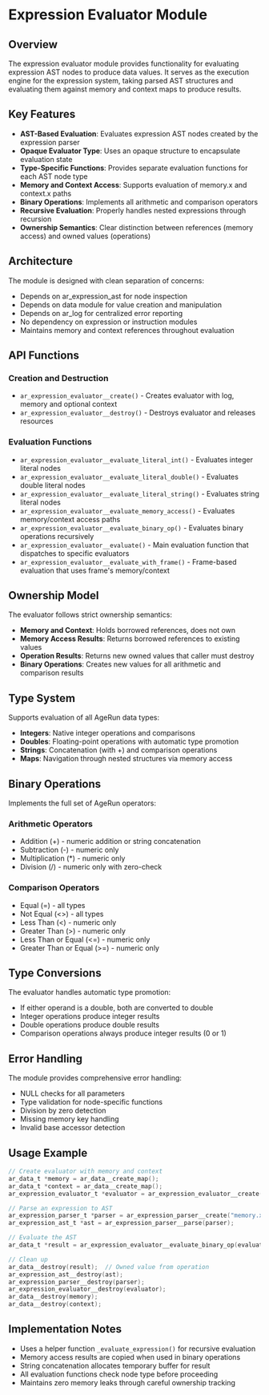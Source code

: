 # Expression Evaluator Module

## Overview

The expression evaluator module provides functionality for evaluating expression AST nodes to produce data values. It serves as the execution engine for the expression system, taking parsed AST structures and evaluating them against memory and context maps to produce results.

## Key Features

- **AST-Based Evaluation**: Evaluates expression AST nodes created by the expression parser
- **Opaque Evaluator Type**: Uses an opaque structure to encapsulate evaluation state
- **Type-Specific Functions**: Provides separate evaluation functions for each AST node type
- **Memory and Context Access**: Supports evaluation of memory.x and context.x paths
- **Binary Operations**: Implements all arithmetic and comparison operators
- **Recursive Evaluation**: Properly handles nested expressions through recursion
- **Ownership Semantics**: Clear distinction between references (memory access) and owned values (operations)

## Architecture

The module is designed with clean separation of concerns:
- Depends on ar_expression_ast for node inspection
- Depends on data module for value creation and manipulation  
- Depends on ar_log for centralized error reporting
- No dependency on expression or instruction modules
- Maintains memory and context references throughout evaluation

## API Functions

### Creation and Destruction

- `ar_expression_evaluator__create()` - Creates evaluator with log, memory and optional context
- `ar_expression_evaluator__destroy()` - Destroys evaluator and releases resources

### Evaluation Functions

- `ar_expression_evaluator__evaluate_literal_int()` - Evaluates integer literal nodes
- `ar_expression_evaluator__evaluate_literal_double()` - Evaluates double literal nodes
- `ar_expression_evaluator__evaluate_literal_string()` - Evaluates string literal nodes
- `ar_expression_evaluator__evaluate_memory_access()` - Evaluates memory/context access paths
- `ar_expression_evaluator__evaluate_binary_op()` - Evaluates binary operations recursively
- `ar_expression_evaluator__evaluate()` - Main evaluation function that dispatches to specific evaluators
- `ar_expression_evaluator__evaluate_with_frame()` - Frame-based evaluation that uses frame's memory/context

## Ownership Model

The evaluator follows strict ownership semantics:
- **Memory and Context**: Holds borrowed references, does not own
- **Memory Access Results**: Returns borrowed references to existing values
- **Operation Results**: Returns new owned values that caller must destroy
- **Binary Operations**: Creates new values for all arithmetic and comparison results

## Type System

Supports evaluation of all AgeRun data types:
- **Integers**: Native integer operations and comparisons
- **Doubles**: Floating-point operations with automatic type promotion
- **Strings**: Concatenation (with +) and comparison operations
- **Maps**: Navigation through nested structures via memory access

## Binary Operations

Implements the full set of AgeRun operators:

### Arithmetic Operators
- Addition (+) - numeric addition or string concatenation
- Subtraction (-) - numeric only
- Multiplication (*) - numeric only  
- Division (/) - numeric only with zero-check

### Comparison Operators
- Equal (=) - all types
- Not Equal (<>) - all types
- Less Than (<) - numeric only
- Greater Than (>) - numeric only
- Less Than or Equal (<=) - numeric only
- Greater Than or Equal (>=) - numeric only

## Type Conversions

The evaluator handles automatic type promotion:
- If either operand is a double, both are converted to double
- Integer operations produce integer results
- Double operations produce double results
- Comparison operations always produce integer results (0 or 1)

## Error Handling

The module provides comprehensive error handling:
- NULL checks for all parameters
- Type validation for node-specific functions
- Division by zero detection
- Missing memory key handling
- Invalid base accessor detection

## Usage Example

```c
// Create evaluator with memory and context
ar_data_t *memory = ar_data__create_map();
ar_data_t *context = ar_data__create_map();
ar_expression_evaluator_t *evaluator = ar_expression_evaluator__create(memory, context);

// Parse an expression to AST
ar_expression_parser_t *parser = ar_expression_parser__create("memory.x + 5");
ar_expression_ast_t *ast = ar_expression_parser__parse(parser);

// Evaluate the AST
ar_data_t *result = ar_expression_evaluator__evaluate_binary_op(evaluator, ast);

// Clean up
ar_data__destroy(result);  // Owned value from operation
ar_expression_ast__destroy(ast);
ar_expression_parser__destroy(parser);
ar_expression_evaluator__destroy(evaluator);
ar_data__destroy(memory);
ar_data__destroy(context);
```

## Implementation Notes

- Uses a helper function `_evaluate_expression()` for recursive evaluation
- Memory access results are copied when used in binary operations
- String concatenation allocates temporary buffer for result
- All evaluation functions check node type before proceeding
- Maintains zero memory leaks through careful ownership tracking